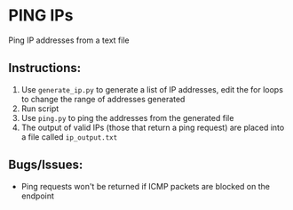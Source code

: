 # PING IPs

Ping IP addresses from a text file

## Instructions:
1. Use `generate_ip.py` to generate a list of IP addresses, edit the for loops to change the range of addresses generated
2. Run script
3. Use `ping.py` to ping the addresses from the generated file
4. The output of valid IPs (those that return a ping request) are placed into a file called `ip_output.txt`

## Bugs/Issues:
- Ping requests won't be returned if ICMP packets are blocked on the endpoint
